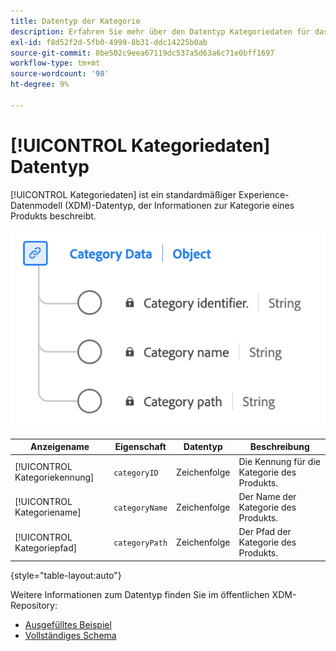 ```yaml
---
title: Datentyp der Kategorie
description: Erfahren Sie mehr über den Datentyp Kategoriedaten für das Experience-Datenmodell (XDM).
exl-id: f8d52f2d-5fb0-4999-8b31-ddc14225b0ab
source-git-commit: 8be502c9eea67119dc537a5d63a6c71e0bff1697
workflow-type: tm+mt
source-wordcount: '98'
ht-degree: 9%

---
```


# [!UICONTROL Kategoriedaten] Datentyp

[!UICONTROL Kategoriedaten] ist ein standardmäßiger Experience-Datenmodell (XDM)-Datentyp, der Informationen zur Kategorie eines Produkts beschreibt.

![Ein Diagramm des Datentyps „Kategorie“.](../images/data-types/category-data.png)

| Anzeigename | Eigenschaft | Datentyp | Beschreibung |
|-----------------|--------------------|-----------|------------------------------------------|
| [!UICONTROL Kategoriekennung] | `categoryID` | Zeichenfolge | Die Kennung für die Kategorie des Produkts. |
| [!UICONTROL Kategoriename] | `categoryName` | Zeichenfolge | Der Name der Kategorie des Produkts. |
| [!UICONTROL Kategoriepfad] | `categoryPath` | Zeichenfolge | Der Pfad der Kategorie des Produkts. |

{style="table-layout:auto"}

Weitere Informationen zum Datentyp finden Sie im öffentlichen XDM-Repository:

* [Ausgefülltes Beispiel](https://github.com/adobe/xdm/blob/master/components/datatypes/categorydata.example.1.json)
* [Vollständiges Schema](https://github.com/adobe/xdm/blob/master/components/datatypes/categorydata.schema.json)
